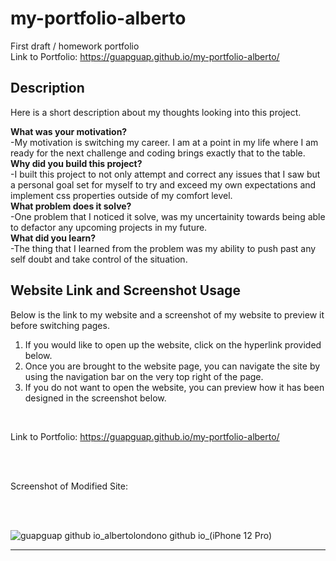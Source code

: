 # my-portfolio-alberto
First draft / homework portfolio
<br>
Link to Portfolio:  https://guapguap.github.io/my-portfolio-alberto/

## Description

Here is a short description about my thoughts looking into this project.

<strong>What was your motivation?</strong>
<br>
    -My motivation is switching my career. I am at a point in my life where I am ready for the next challenge and coding brings exactly that to the table.
<br>
<strong>Why did you build this project?</strong>
<br>
    -I built this project to not only attempt and correct any issues that I saw but a personal goal set for myself to try and exceed my own expectations and implement css properties outside of my comfort level.   
<strong>What problem does it solve?</strong>
<br>
    -One problem that I noticed it solve, was my uncertainity towards being able to defactor any upcoming projects in my future.
<br>
<strong>What did you learn?</strong>
<br>
    -The thing that I learned from the problem was my ability to push past any self doubt and take control of the situation. 

## Website Link and Screenshot Usage

Below is the link to my website and a screenshot of my website to preview it before switching pages.

<ol>
    <li>If you would like to open up the website, click on the hyperlink provided below.</li>
    <li>Once you are brought to the website page, you can navigate the site by using the navigation bar on the very top right of the page.</li>
    <li>If you do not want to open the website, you can preview how it has been designed in the screenshot below.</li>
</ol>

<br>

Link to Portfolio: <a href="https://guapguap.github.io/my-portfolio-alberto/" target="_blank">https://guapguap.github.io/my-portfolio-alberto/</a>

<br>
<br>

Screenshot of Modified Site: 

<br>
<br>

![guapguap github io_albertolondono github io_(iPhone 12 Pro)](https://user-images.githubusercontent.com/102185104/162279000-7999fd7b-9c9e-41dd-b09a-2a5a4c6d13f0.png)



---
